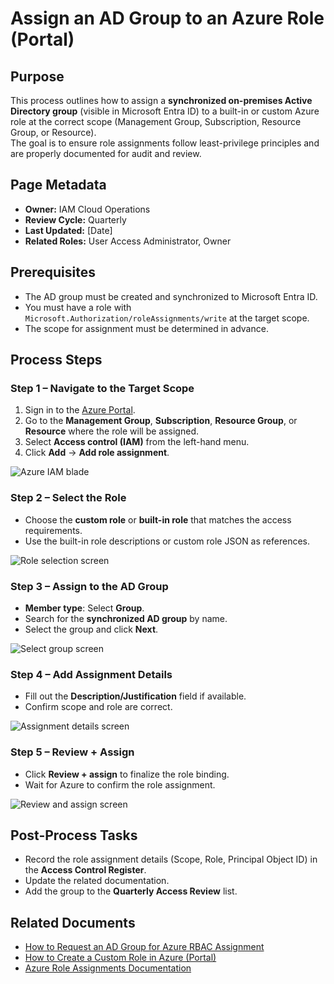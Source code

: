 # Assign an AD Group to an Azure Role (Portal)

## Purpose
This process outlines how to assign a **synchronized on-premises Active Directory group** (visible in Microsoft Entra ID) to a built-in or custom Azure role at the correct scope (Management Group, Subscription, Resource Group, or Resource).  
The goal is to ensure role assignments follow least-privilege principles and are properly documented for audit and review.

## Page Metadata
- **Owner:** IAM Cloud Operations
- **Review Cycle:** Quarterly
- **Last Updated:** [Date]
- **Related Roles:** User Access Administrator, Owner

## Prerequisites
- The AD group must be created and synchronized to Microsoft Entra ID.
- You must have a role with `Microsoft.Authorization/roleAssignments/write` at the target scope.
- The scope for assignment must be determined in advance.

## Process Steps

### Step 1 – Navigate to the Target Scope
1. Sign in to the [Azure Portal](https://portal.azure.com).
2. Go to the **Management Group**, **Subscription**, **Resource Group**, or **Resource** where the role will be assigned.
3. Select **Access control (IAM)** from the left-hand menu.
4. Click **Add** → **Add role assignment**.

![Azure IAM blade](link-to-screenshot-C1)

### Step 2 – Select the Role
- Choose the **custom role** or **built-in role** that matches the access requirements.
- Use the built-in role descriptions or custom role JSON as references.

![Role selection screen](link-to-screenshot-C2)

### Step 3 – Assign to the AD Group
- **Member type**: Select **Group**.
- Search for the **synchronized AD group** by name.
- Select the group and click **Next**.

![Select group screen](link-to-screenshot-C3)

### Step 4 – Add Assignment Details
- Fill out the **Description/Justification** field if available.
- Confirm scope and role are correct.

![Assignment details screen](link-to-screenshot-C4)

### Step 5 – Review + Assign
- Click **Review + assign** to finalize the role binding.
- Wait for Azure to confirm the role assignment.

![Review and assign screen](link-to-screenshot-C5)

## Post-Process Tasks
- Record the role assignment details (Scope, Role, Principal Object ID) in the **Access Control Register**.
- Update the related documentation.
- Add the group to the **Quarterly Access Review** list.

## Related Documents
- [How to Request an AD Group for Azure RBAC Assignment](link-placeholder)
- [How to Create a Custom Role in Azure (Portal)](link-placeholder)
- [Azure Role Assignments Documentation](https://learn.microsoft.com/azure/role-based-access-control/role-assignments-portal)

